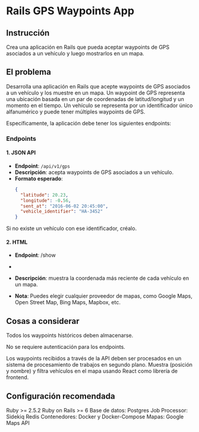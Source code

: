 # Rails GPS Waypoints App

## Instrucción
Crea una aplicación en Rails que pueda aceptar waypoints de GPS asociados a un vehículo y luego mostrarlos en un mapa.

## El problema
Desarrolla una aplicación en Rails que acepte waypoints de GPS asociados a un vehículo y los muestre en un mapa. Un waypoint de GPS representa una ubicación basada en un par de coordenadas de latitud/longitud y un momento en el tiempo. Un vehículo se representa por un identificador único alfanumérico y puede tener múltiples waypoints de GPS.

Específicamente, la aplicación debe tener los siguientes endpoints:

### Endpoints

#### 1. JSON API
- **Endpoint**: `/api/v1/gps`
- **Descripción**: acepta waypoints de GPS asociados a un vehículo.
- **Formato esperado**:
  ```json
  {
    "latitude": 20.23,
    "longitude": -0.56,
    "sent_at": "2016-06-02 20:45:00",
    "vehicle_identifier": "HA-3452"
  }
Si no existe un vehículo con ese identificador, créalo.


#### 2. HTML
- **Endpoint**:  /show
- 
- **Descripción**:  muestra la coordenada más reciente de cada vehículo en un mapa.

- **Nota**: Puedes elegir cualquier proveedor de mapas, como Google Maps, Open Street Map, Bing Maps, Mapbox, etc.



## Cosas a considerar
Todos los waypoints históricos deben almacenarse.

No se requiere autenticación para los endpoints.

Los waypoints recibidos a través de la API deben ser procesados en un sistema de procesamiento de trabajos en segundo plano.
Muestra (posición y nombre) y filtra vehículos en el mapa usando React como librería de frontend.

## Configuración recomendada

Ruby >= 2.5.2
Ruby on Rails >= 6
Base de datos: Postgres
Job Processor: Sidekiq
Redis
Contenedores: Docker y Docker-Compose
Mapas: Google Maps API
